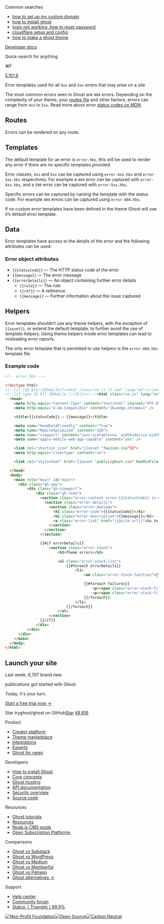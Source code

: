 Common searches

- [how to set up my custom domain](https://ghost.org/help/using-custom-domains/)
- [how to install ghost](https://ghost.org/docs/install/)
- [login not working, how to reset password](https://ghost.org/help/how-do-i-reset-my-password/)
- [cloudflare setup and config](https://ghost.org/help/cloudflare-domain-setup/)
- [how to make a ghost theme](https://ghost.org/docs/themes/)

[Developer docs](https://ghost.org/docs/)

Quick-search for anything

⌘F

[5.101.6](https://github.com/tryghost/ghost/)

Error templates used for all `4xx` and `5xx` errors that may arise on a site

The most common errors seen in Ghost are `404` errors. Depending on the complexity of your theme, your [routes file](https://ghost.org/docs/themes/routing/) and other factors, errors can range from `4xx` to `5xx`. Read more about error [status codes on MDN](https://developer.mozilla.org/en-US/docs/Web/HTTP/Status).

## Routes

Errors can be rendered on any route.

## Templates

The default template for an error is `error.hbs`, this will be used to render any error if there are no specific templates provided.

Error classes, `4xx` and `5xx` can be captured using `error-4xx.hbs` and `error-5xx.hbs` respectively. For example a `404` error can be captured with `error-4xx.hbs`, and a `500` error can be captured with `error-5xx.hbs`.

Specific errors can be captured by naming the template with the status code. For example `404` errors can be captured using `error-404.hbs`.

If no custom error templates have been defined in the theme Ghost will use it’s default error template.

## Data

Error templates have access to the details of the error and the following attributes can be used:

### Error object attributes

- `{{statusCode}}` — The HTTP status code of the error
- `{{message}}` — The error message
- `{{errorDetails}}` — An object containing further error details
  - `{{rule}}` — The rule
  - `{{ref}}` — A reference
  - `{{message}}` — Further information about the issue captured

## Helpers

Error templates shouldn’t use any theme helpers, with the exception of `{{asset}}`, or extend the default template, to further avoid the use of template helpers. Using theme helpers inside error templates can lead to misleading error reports.

The only error template that is permitted to use helpers is the `error-404.hbs` template file.

### Example code

```html
<!-- error.hbs -->

<!doctype html>
<!--[if (IE 8)&!(IEMobile)]><html class="no-js lt-ie9" lang="en"><![endif]-->
<!--[if (gte IE 9)| IEMobile |!(IE)]><!--><html class="no-js" lang="en"><!--<![endif]-->
  <head>
    <meta http-equiv="Content-Type" content="text/html" charset="UTF-8" />
    <meta http-equiv="X-UA-Compatible" content="IE=edge,chrome=1" />

    <title>{{statusCode}} — {{message}}</title>

    <meta name="HandheldFriendly" content="True">
    <meta name="MobileOptimized" content="320">
    <meta name="viewport" content="user-scalable=no, width=device-width, initial-scale=1, maximum-scale=1">
    <meta name="apple-mobile-web-app-capable" content="yes" />

    <link rel="shortcut icon" href="{{asset "favicon.ico"}}">
    <meta http-equiv="cleartype" content="on">

    <link rel="stylesheet" href="{{asset "public/ghost.css" hasMinFile="true"}}"/>

  </head>
  <body>
    <main role="main" id="main">
      <div class="gh-app">
          <div class="gh-viewport">
              <div class="gh-view">
                <section class="error-content error-{{statusCode}} js-error-container">
                  <section class="error-details">
                    <section class="error-message">
                      <h1 class="error-code">{{statusCode}}</h1>
                      <h2 class="error-description">{{message}}</h2>
                      <a class="error-link" href="{{@site.url}}">Go to the front page →</a>
                    </section>
                  </section>
                </section>

                {{#if errorDetails}}
                    <section class="error-stack">
                        <h3>Theme errors</h3>

                        <ul class="error-stack-list">
                            {{#foreach errorDetails}}
                                <li>
                                    <em class="error-stack-function">{{{rule}}}</em>

                                    {{#foreach failures}}
                                        <p><span class="error-stack-file">Ref: {{ref}}</span></p>
                                        <p><span class="error-stack-file">Message: {{message}}</span></p>
                                    {{/foreach}}
                                </li>
                            {{/foreach}}
                        </ul>
                    </section>
                {{/if}}
              </div>
          </div>
      </div>
    </main>
  </body>
</html>

```

## Launch your site

Last week, 6,707 brand new

publications got started with Ghost.

Today, it's your turn.

[Start a free trial now →](https://account.ghost.org/signup/)

Star tryghost/ghost on GitHub[Star](https://github.com/tryghost/ghost) [48,816](https://github.com/tryghost/ghost/stargazers)

Product

- [Creator platform](https://ghost.org/)
- [Theme marketplace](https://ghost.org/marketplace/)
- [Integrations](https://ghost.org/integrations/)
- [Experts](https://ghost.org/experts/)
- [Ghost for news](https://ghost.org/news/)

Developers

- [How to install Ghost](https://ghost.org/docs/install/)
- [Core concepts](https://ghost.org/docs/)
- [Ghost hosting](https://ghost.org/pricing/)
- [API documentation](https://ghost.org/docs/content-api/)
- [Security overview](https://ghost.org/docs/security/)
- [Source code](https://github.com/TryGhost/Ghost)

Resources

- [Ghost tutorials](https://ghost.org/tutorials/)
- [Resources](https://ghost.org/resources/)
- [Node.js CMS guide](https://nodecms.guide/)
- [Open Subscription Platforms](https://opensubscriptionplatforms.com/)

Comparisons

- [Ghost vs Substack](https://ghost.org/vs/substack/)
- [Ghost vs WordPress](https://ghost.org/vs/wordpress/)
- [Ghost vs Medium](https://ghost.org/vs/medium/)
- [Ghost vs Memberful](https://ghost.org/vs/memberful/)
- [Ghost vs Patreon](https://ghost.org/vs/patreon/)
- [Ghost alternatives →](https://ghost.org/alternatives/)

Support

- [Help center](https://ghost.org/help/)
- [Community forum](https://forum.ghost.org/)
- [Status  \\
Triangle\\
\\
99.9%](https://status.ghost.org/)

[![Non-Profit Foundation](https://ghost.org/images/logos/indie.svg)](https://ghost.org/about/)[![Open Source](https://ghost.org/images/logos/opensource.svg)](https://github.com/tryghost)[![Carbon Neutral](https://ghost.org/images/logos/carbonneutral.svg)](https://climate.stripe.com/6MNofu)